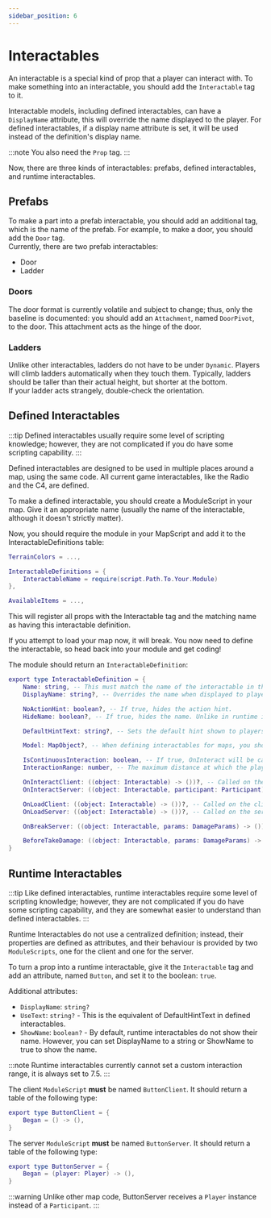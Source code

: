 ```yaml
---
sidebar_position: 6
---
```


# Interactables

An interactable is a special kind of prop that a player can interact with. To make something into an interactable, you should add the `Interactable` tag to it.

Interactable models, including defined interactables, can have a `DisplayName` attribute, this will override the name displayed to the player. For defined interactables, if a display name attribute is set, it will be used instead of the definition's display name.

:::note
You also need the `Prop` tag.
:::

Now, there are three kinds of interactables: prefabs, defined interactables, and runtime interactables.

## Prefabs

To make a part into a prefab interactable, you should add an additional tag, which is the name of the prefab. For example, to make a door, you should add the `Door` tag.<br/>
Currently, there are two prefab interactables:
- Door
- Ladder

### Doors

The door format is currently volatile and subject to change; thus, only the baseline is documented: you should add an `Attachment`, named `DoorPivot`, to the door. This attachment acts as the hinge of the door.

### Ladders

Unlike other interactables, ladders do not have to be under `Dynamic`. Players will climb ladders automatically when they touch them. Typically, ladders should be taller than their actual height, but shorter at the bottom.<br/>
If your ladder acts strangely, double-check the orientation.

## Defined Interactables

:::tip
Defined interactables usually require some level of scripting knowledge; however, they are not complicated if you do have some scripting capability.
:::

Defined interactables are designed to be used in multiple places around a map, using the same code. All current game interactables, like the Radio and the C4, are defined.

To make a defined interactable, you should create a ModuleScript in your map. Give it an appropriate name (usually the name of the interactable, although it doesn't strictly matter).

Now, you should require the module in your MapScript and add it to the InteractableDefinitions table:
```lua
TerrainColors = ...,

InteractableDefinitions = {
	InteractableName = require(script.Path.To.Your.Module)
},

AvailableItems = ...,
```
This will register all props with the Interactable tag and the matching name as having this interactable definition.

If you attempt to load your map now, it will break. You now need to define the interactable, so head back into your module and get coding!

The module should return an `InteractableDefinition`:
```lua
export type InteractableDefinition = {
    Name: string, -- This must match the name of the interactable in the map.
    DisplayName: string?, -- Overrides the name when displayed to players.

    NoActionHint: boolean?, -- If true, hides the action hint.
    HideName: boolean?, -- If true, hides the name. Unlike in runtime interactables, this property is not overriden by DisplayName.

    DefaultHintText: string?, -- Sets the default hint shown to players.

    Model: MapObject?, -- When defining interactables for maps, you should leave this `nil`.

    IsContinuousInteraction: boolean, -- If true, OnInteract will be called repeatedly until the player releases the interaction key or moves out of range.
    InteractionRange: number, -- The maximum distance at which the player can interact with the interactable.

    OnInteractClient: ((object: Interactable) -> ())?, -- Called on the client when the player interacts with the interactable.
    OnInteractServer: ((object: Interactable, participant: Participant) -> ())?, -- Called on the server when the participant interacts with the interactable.

    OnLoadClient: ((object: Interactable) -> ())?, -- Called on the client when the interactable is first loaded in the map.
    OnLoadServer: ((object: Interactable) -> ())?, -- Called on the server when the interactable is first loaded in the map.

    OnBreakServer: ((object: Interactable, params: DamageParams) -> ())?, -- Called on the server when the interactable is destroyed.

    BeforeTakeDamage: ((object: Interactable, params: DamageParams) -> boolean)?, -- Called on the server before the interactable takes damage. If this returns false, the damage will not be applied.
}
```

## Runtime Interactables

:::tip
Like defined interactables, runtime interactables require some level of scripting knowledge; however, they are not complicated if you do have some scripting capability, and they are somewhat easier to understand than defined interactables.
:::

Runtime Interactables do not use a centralized definition; instead, their properties are defined as attributes, and their behaviour is provided by two `ModuleScripts`, one for the client and one for the server.

To turn a prop into a runtime interactable, give it the `Interactable` tag and add an attribute, named `Button`, and set it to the boolean: `true`.

Additional attributes:
- `DisplayName`: `string?`
- `UseText`: `string?` - This is the equivalent of DefaultHintText in defined interactables.
- `ShowName`: `boolean?` - By default, runtime interactables do not show their name. However, you can set DisplayName to a string or ShowName to true to show the name.

:::note
Runtime interactables currently cannot set a custom interaction range, it is always set to 7.5.
:::

The client `ModuleScript` **must** be named `ButtonClient`. It should return a table of the following type:
```lua
export type ButtonClient = {
	Began = () -> (),
}
```

The server `ModuleScript` **must** be named `ButtonServer`. It should return a table of the following type:
```lua
export type ButtonServer = {
	Began = (player: Player) -> (),
}
```

:::warning
Unlike other map code, ButtonServer receives a `Player` instance instead of a `Participant`.
:::